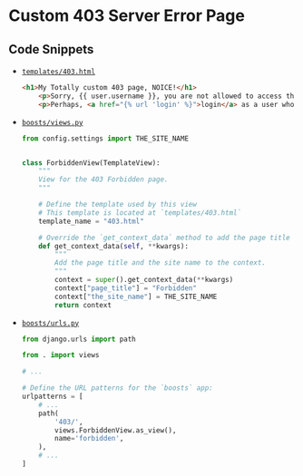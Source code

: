 # Custom 403 Server Error Page

## Code Snippets

* [`templates/403.html`](../templates/403.html)

    ```html
    <h1>My Totally custom 403 page, NOICE!</h1>
        <p>Sorry, {{ user.username }}, you are not allowed to access this page.</p>
        <p>Perhaps, <a href="{% url 'login' %}">login</a> as a user who has their Registration Accepted, or contact the site administrator.</p>
    ```

* [`boosts/views.py`](../boosts/views.py)

    ```python
    from config.settings import THE_SITE_NAME


    class ForbiddenView(TemplateView):
        """
        View for the 403 Forbidden page.
        """

        # Define the template used by this view
        # This template is located at `templates/403.html`
        template_name = "403.html"

        # Override the `get_context_data` method to add the page title and the site name to the context:
        def get_context_data(self, **kwargs):
            """
            Add the page title and the site name to the context.
            """
            context = super().get_context_data(**kwargs)
            context["page_title"] = "Forbidden"
            context["the_site_name"] = THE_SITE_NAME
            return context
    ```

* [`boosts/urls.py`](../boosts/urls.py)

    ```python
    from django.urls import path

    from . import views

    # ...

    # Define the URL patterns for the `boosts` app:
    urlpatterns = [
        # ...
        path(
            '403/',
            views.ForbiddenView.as_view(),
            name='forbidden',
        ),
        # ...
    ]
    ```